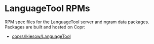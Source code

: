 LanguageTool RPMs
=================

RPM spec files for the LanguageTool server and ngram data packages.
Packages are built and hosted on Copr:

- [coprs/lkiesow/LanguageTool](https://copr.fedorainfracloud.org/coprs/lkiesow/LanguageTool/)
